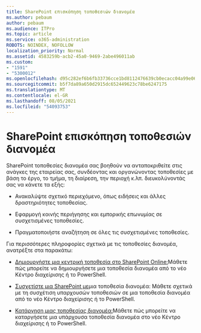 ```yaml
---
title: SharePoint επισκόπηση τοποθεσιών διανομέα
ms.author: pebaum
author: pebaum
ms.audience: ITPro
ms.topic: article
ms.service: o365-administration
ROBOTS: NOINDEX, NOFOLLOW
localization_priority: Normal
ms.assetid: 4583259b-acb2-45a0-9469-2abe496011ab
ms.custom:
- "1591"
- "5300012"
ms.openlocfilehash: d95c282ef6b6fb33736cce1bd8112476639cb0ecacc04a99e06869bf3feb830f
ms.sourcegitcommit: b5f7da89a650d2915dc652449623c78be6247175
ms.translationtype: MT
ms.contentlocale: el-GR
ms.lasthandoff: 08/05/2021
ms.locfileid: "54093753"
---
```

# <a name="sharepoint-hub-sites-overview"></a>SharePoint επισκόπηση τοποθεσιών διανομέα

SharePoint τοποθεσίες διανομέα σας βοηθούν να ανταποκριθείτε στις ανάγκες της εταιρείας σας, συνδέοντας και οργανώνοντας τοποθεσίες με βάση το έργο, το τμήμα, τη διαίρεση, την περιοχή κ.λπ. διευκολύνοντάς σας να κάνετε τα εξής:

- Ανακαλύψτε σχετικό περιεχόμενο, όπως ειδήσεις και άλλες δραστηριότητες τοποθεσίας.

- Εφαρμογή κοινής περιήγησης και εμπορικής επωνυμίας σε συσχετισμένες τοποθεσίες. 

- Πραγματοποιήστε αναζήτηση σε όλες τις συσχετισμένες τοποθεσίες.

Για περισσότερες πληροφορίες σχετικά με τις τοποθεσίες διανομέα, ανατρέξτε στα παρακάτω:
- [Δημιουργήστε μια κεντρική τοποθεσία στο SharePoint Online:](https://docs.microsoft.com/sharepoint/create-hub-site)Μάθετε πώς μπορείτε να δημιουργήσετε μια τοποθεσία διανομέα από το νέο Κέντρο διαχείρισης ή το PowerShell.

- [Συσχετίστε μια SharePoint με](https://support.office.com/article/associate-a-sharepoint-site-with-a-hub-site-ae0009fd-af04-4d3d-917d-88edb43efc05)μια τοποθεσία διανομέα: Μάθετε σχετικά με τη συσχέτιση υπαρχουσών τοποθεσιών σε μια τοποθεσία διανομέα από το νέο Κέντρο διαχείρισης ή το PowerShell.

- [Κατάργηση μιας τοποθεσίας διανομέα:](https://docs.microsoft.com/sharepoint/remove-hub-site)Μάθετε πώς μπορείτε να καταργήσετε μια υπάρχουσα τοποθεσία διανομέα στο νέο Κέντρο διαχείρισης ή το PowerShell.

